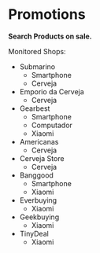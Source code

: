 # Promotions
**Search Products on sale.**

Monitored Shops: 

 - Submarino
	 - Smartphone
	 - Cerveja
 - Emporio da Cerveja
	 - Cerveja
 - Gearbest
	 - Smartphone
	 - Computador
	 - Xiaomi
 - Americanas
	 - Cerveja
 - Cerveja Store
	 - Cerveja
 - Banggood
	 - Smartphone
	 - Xiaomi
 - Everbuying
	 - Xiaomi
 - Geekbuying 
	 - Xiaomi
 - TinyDeal 
	 - Xiaomi

